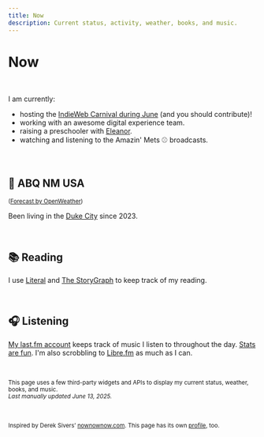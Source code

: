 ```yaml
---
title: Now
description: Current status, activity, weather, books, and music.
---
```


# Now

<div class="container-small">
<script src="https://status.lol/nsmsn.js?time&link"></script>
</div>

&nbsp;

I am currently:

- hosting the [IndieWeb Carnival during June](/posts/2025-indieweb-carnival-take-two.html) (and you should contribute)!
- working with an awesome digital experience team.
- raising a preschooler with [Eleanor](https://eleanoraldrich.com).
- watching and listening to the Amazin' Mets ⚾ broadcasts.

&nbsp;

## 📍 ABQ NM USA
<script>
  const apiKey = '1b98106d1e9ae98f5a526a0f18b73062';
  const cityId = '5454711';
  const apiUrl = `https://api.openweathermap.org/data/2.5/weather?id=${cityId}&appid=${apiKey}&units=imperial`;

  fetch(apiUrl)
    .then(response => response.json())
    .then(data => {
      const temp = Math.round(data.main.temp); // Round temperature to nearest whole number
      const description = data.weather[0].description;
      const city = data.name;
      // Determine the icon
            let icon = '';
            if (description.includes('sun') || description.includes('clear')) {
                icon = '☀️';
            } else if (description.includes('cloud')) {
                icon = '☁️';
            } else if (description.includes('snow')) {
                icon = '❄️'; 
            } else if (description.includes('fog')) {
                icon = '🌫️';        
            } else if (description.includes('wind')) {
                icon = '🪁';
            } else if (description.includes('rain') || description.includes('shower')) {
                icon = '🌧️';
            }
      document.getElementById('weather').innerHTML = `${icon} <strong>Weather in ${city}:</strong> ${temp}°F, ${description}`;
    })
    .catch(error => console.error('Error fetching weather data:', error));
</script>
<div id="weather"></div>
<small>(<a href="https://openweathermap.org/city/5454711">Forecast by OpenWeather</a>)</small>

<p class="padding-top">Been living in the <a href="https://en.wikipedia.org/wiki/Albuquerque%2C_New_Mexico)">Duke City</a> since 2023.</p> 


&nbsp;

## 📚 Reading

<div id="literal-widget" handle="nsmsn" status="IS_READING" layout="list"></div>
<script src="https://literal.club/js/widget.js"></script>

I use [Literal](https://literal.club/nsmsn/is-reading) and [The StoryGraph](https://app.thestorygraph.com/profile/nsmsn) to keep track of my reading.

&nbsp;

## 🎧 Listening

<script src="https://recentfm.rknight.me/now.js?u=nsmsn&e=🎵"></script>

[My last.fm account](https://www.last.fm/user/nsmsn) keeps track of music I listen to throughout the day. [Stats are fun](https://lastfmstats.com/user/nsmsn/dataset). I'm also scrobbling to [Libre.fm](https://libre.fm/user/nsmsn) as much as I can.

&nbsp;

<small>
This page uses a few third-party widgets and APIs to display my current status, weather, books, and music.<br />
<em>Last manually updated June 13, 2025.</em>
</small>

&nbsp;

<small>
Inspired by Derek Sivers’ <a href="https://nownownow.com/about">nownownow.com</a>. This page has its own <a href="https://nownownow.com/p/Mu02">profile</a>, too.
</small>

&nbsp;